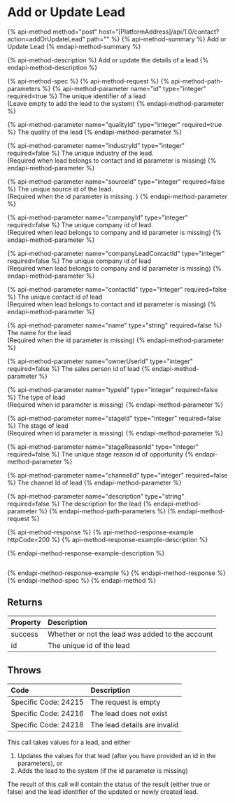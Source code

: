 # Add or Update Lead

{% api-method method="post" host="\[PlatformAddress\]/api/1.0/contact?action=addOrUpdateLead" path="" %}
{% api-method-summary %}
Add or Update Lead
{% endapi-method-summary %}

{% api-method-description %}
Add or update the details of a lead
{% endapi-method-description %}

{% api-method-spec %}
{% api-method-request %}
{% api-method-path-parameters %}
{% api-method-parameter name="id" type="integer" required=true %}
The unique identifier of a lead   
\(Leave empty to add the lead to the system\)
{% endapi-method-parameter %}

{% api-method-parameter name="qualityId" type="integer" required=true %}
The quality of the lead
{% endapi-method-parameter %}

{% api-method-parameter name="industryId" type="integer" required=false %}
The unique industry of the lead.   
\(Required when lead belongs to contact and id parameter is missing\)
{% endapi-method-parameter %}

{% api-method-parameter name="sourceId" type="integer" required=false %}
The unique source id of the lead.   
\(Required when the id parameter is missing. \)
{% endapi-method-parameter %}

{% api-method-parameter name="companyId" type="integer" required=false %}
The unique company id of lead.   
\(Required when lead belongs to company and id parameter is missing\)
{% endapi-method-parameter %}

{% api-method-parameter name="companyLeadContactId" type="integer" required=false %}
The unique company id of lead  
\(Required when lead belongs to company and id parameter is missing\)
{% endapi-method-parameter %}

{% api-method-parameter name="contactId" type="integer" required=false %}
The unique contact id of lead  
\(Required when lead belongs to contact and id parameter is missing\)
{% endapi-method-parameter %}

{% api-method-parameter name="name" type="string" required=false %}
The name for the lead  
\(Required when the id parameter is missing\)
{% endapi-method-parameter %}

{% api-method-parameter name="ownerUserId" type="integer" required=false %}
The sales person id of lead
{% endapi-method-parameter %}

{% api-method-parameter name="typeId" type="integer" required=false %}
The type of lead   
\(Required when id parameter is missing\)
{% endapi-method-parameter %}

{% api-method-parameter name="stageId" type="integer" required=false %}
The stage of lead  
\(Required when id parameter is missing\)
{% endapi-method-parameter %}

{% api-method-parameter name="stageReasonId" type="integer" required=false %}
The unique stage reason id of opportunity
{% endapi-method-parameter %}

{% api-method-parameter name="channelId" type="integer" required=false %}
The channel Id of lead
{% endapi-method-parameter %}

{% api-method-parameter name="description" type="string" required=false %}
The description for the lead
{% endapi-method-parameter %}
{% endapi-method-path-parameters %}
{% endapi-method-request %}

{% api-method-response %}
{% api-method-response-example httpCode=200 %}
{% api-method-response-example-description %}

{% endapi-method-response-example-description %}

```

```
{% endapi-method-response-example %}
{% endapi-method-response %}
{% endapi-method-spec %}
{% endapi-method %}

## Returns

| Property | Description |
| :--- | :--- |
| success | Whether or not the lead was added to the account |
| id | The unique id of the lead |

## Throws

| Code | Description |
| :--- | :--- |
| Specific Code: 24215 | The request is empty |
| Specific Code: 24216 | The lead does not exist |
| Specific Code: 24218 | The lead details are invalid |

This call takes values for a lead, and either

1. Updates the values for that lead \(after you have provided an id in the parameters\), or
2. Adds the lead to the system \(if the id parameter is missing\)

The result of this call will contain the status of the result \(either true or false\) and the lead identifier of the updated or newly created lead.

